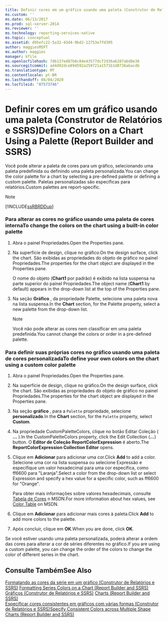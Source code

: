 ```yaml
---
title: Definir cores em um gráfico usando uma paleta (Construtor de Relatórios e SSRS) | Microsoft Docs
ms.custom: ''
ms.date: 06/13/2017
ms.prod: sql-server-2014
ms.reviewer: ''
ms.technology: reporting-services-native
ms.topic: conceptual
ms.assetid: d95efc22-5a32-43d4-9bd2-12753e7fd395
author: maggiesMSFT
ms.author: maggies
manager: kfile
ms.openlocfilehash: 7db137ed87b0c84e43577dcf2936a6287abd8e36
ms.sourcegitcommit: ad4d92dce894592a259721a1571b1d8736abacdb
ms.translationtype: MT
ms.contentlocale: pt-BR
ms.lasthandoff: 08/04/2020
ms.locfileid: "87573746"
---
```

# <a name="define-colors-on-a-chart-using-a-palette-report-builder-and-ssrs"></a><span data-ttu-id="8703f-102">Definir cores em um gráfico usando uma paleta (Construtor de Relatórios e SSRS)</span><span class="sxs-lookup"><span data-stu-id="8703f-102">Define Colors on a Chart Using a Palette (Report Builder and SSRS)</span></span>
  <span data-ttu-id="8703f-103">Você pode alterar a paleta de cores para um gráfico, selecionando uma paleta predefinida ou definindo uma paleta personalizada.</span><span class="sxs-lookup"><span data-stu-id="8703f-103">You can change the color palette for a chart by selecting a pre-defined palette or defining a custom palette.</span></span> <span data-ttu-id="8703f-104">Paletas personalizadas são específicas para relatórios.</span><span class="sxs-lookup"><span data-stu-id="8703f-104">Custom palettes are report-specific.</span></span>  
  
> [!NOTE]  
>  [!INCLUDE[ssRBRDDup](../../includes/ssrbrddup-md.md)]  
  
### <a name="to-change-the-colors-on-the-chart-using-a-built-in-color-palette"></a><span data-ttu-id="8703f-105">Para alterar as cores no gráfico usando uma paleta de cores interna</span><span class="sxs-lookup"><span data-stu-id="8703f-105">To change the colors on the chart using a built-in color palette</span></span>  
  
1.  <span data-ttu-id="8703f-106">Abra o painel Propriedades.</span><span class="sxs-lookup"><span data-stu-id="8703f-106">Open the Properties pane.</span></span>  
  
2.  <span data-ttu-id="8703f-107">Na superfície de design, clique no gráfico.</span><span class="sxs-lookup"><span data-stu-id="8703f-107">On the design surface, click the chart.</span></span> <span data-ttu-id="8703f-108">São exibidas as propriedades do objeto de gráfico no painel Propriedades.</span><span class="sxs-lookup"><span data-stu-id="8703f-108">The properties for the chart object are displayed in the Properties pane.</span></span>  
  
     <span data-ttu-id="8703f-109">O nome do objeto (**Chart1** por padrão) é exibido na lista suspensa na parte superior do painel Propriedades.</span><span class="sxs-lookup"><span data-stu-id="8703f-109">The object name (**Chart1** by default) appears in the drop-down list at the top of the Properties pane.</span></span>  
  
3.  <span data-ttu-id="8703f-110">Na seção **Gráfico** , da propriedade Palette, selecione uma paleta nova na lista suspensa.</span><span class="sxs-lookup"><span data-stu-id="8703f-110">In the **Chart** section, for the Palette property, select a new palette from the drop-down list.</span></span>  
  
    > [!NOTE]  
    >  <span data-ttu-id="8703f-111">Você não pode alterar as cores nem classificar em uma paleta predefinida.</span><span class="sxs-lookup"><span data-stu-id="8703f-111">You cannot change the colors or order in a pre-defined palette.</span></span>  
  
### <a name="to-define-your-own-colors-on-the-chart-using-a-custom-color-palette"></a><span data-ttu-id="8703f-112">Para definir suas próprias cores no gráfico usando uma paleta de cores personalizada</span><span class="sxs-lookup"><span data-stu-id="8703f-112">To define your own colors on the chart using a custom color palette</span></span>  
  
1.  <span data-ttu-id="8703f-113">Abra o painel Propriedades.</span><span class="sxs-lookup"><span data-stu-id="8703f-113">Open the Properties pane.</span></span>  
  
2.  <span data-ttu-id="8703f-114">Na superfície de design, clique no gráfico.</span><span class="sxs-lookup"><span data-stu-id="8703f-114">On the design surface, click the chart.</span></span> <span data-ttu-id="8703f-115">São exibidas as propriedades do objeto de gráfico no painel Propriedades.</span><span class="sxs-lookup"><span data-stu-id="8703f-115">The properties for the chart object are displayed in the Properties pane.</span></span>  
  
3.  <span data-ttu-id="8703f-116">Na seção **gráfico** , para a `Palette` propriedade, selecione **personalizado**.</span><span class="sxs-lookup"><span data-stu-id="8703f-116">In the **Chart** section, for the `Palette` property, select **Custom**.</span></span>  
  
4.  <span data-ttu-id="8703f-117">Na propriedade CustomPaletteColors, clique no botão Editar Coleção ( **...** ).</span><span class="sxs-lookup"><span data-stu-id="8703f-117">In the CustomPaletteColors property, click the Edit Collection (**...**) button.</span></span> <span data-ttu-id="8703f-118">O **Editor de Coleção ReportColorExpression** é aberto.</span><span class="sxs-lookup"><span data-stu-id="8703f-118">The **ReportColorExpression Collection Editor** opens.</span></span>  
  
5.  <span data-ttu-id="8703f-119">Clique em **Adicionar** para adicionar uma cor.</span><span class="sxs-lookup"><span data-stu-id="8703f-119">Click **Add** to add a color.</span></span> <span data-ttu-id="8703f-120">Selecione uma cor na lista suspensa ou selecione Expressão e especifique um valor hexadecimal para uma cor específica, como ff6600 para "Laranja".</span><span class="sxs-lookup"><span data-stu-id="8703f-120">Select a color from the drop-down list or select Expression and specify a hex value for a specific color, such as ff6600 for "Orange".</span></span>  
  
     <span data-ttu-id="8703f-121">Para obter mais informações sobre valores hexadecimais, consulte [Tabela de Cores](https://go.microsoft.com/fwlink/?linkid=9258) n MSDN.</span><span class="sxs-lookup"><span data-stu-id="8703f-121">For more information about hex values, see [Color Table](https://go.microsoft.com/fwlink/?linkid=9258) on MSDN.</span></span>  
  
6.  <span data-ttu-id="8703f-122">Clique em **Adicionar** para adicionar mais cores à paleta.</span><span class="sxs-lookup"><span data-stu-id="8703f-122">Click **Add** to add more colors to the palette.</span></span>  
  
7.  <span data-ttu-id="8703f-123">Após concluir, clique em **OK**.</span><span class="sxs-lookup"><span data-stu-id="8703f-123">When you are done, click **OK**.</span></span>  
  
 <span data-ttu-id="8703f-124">Se você estiver usando uma paleta personalizada, poderá alterar a ordem das cores para alterar a cor de séries diferentes no gráfico.</span><span class="sxs-lookup"><span data-stu-id="8703f-124">If you are using a custom palette, you can change the order of the colors to change the color of different series in the chart.</span></span>  
  
## <a name="see-also"></a><span data-ttu-id="8703f-125">Consulte Também</span><span class="sxs-lookup"><span data-stu-id="8703f-125">See Also</span></span>  
 <span data-ttu-id="8703f-126">[Formatando as cores da série em um gráfico &#40;Construtor de Relatórios e SSRS&#41;](formatting-series-colors-on-a-chart-report-builder-and-ssrs.md) </span><span class="sxs-lookup"><span data-stu-id="8703f-126">[Formatting Series Colors on a Chart &#40;Report Builder and SSRS&#41;](formatting-series-colors-on-a-chart-report-builder-and-ssrs.md) </span></span>  
 <span data-ttu-id="8703f-127">[Gráficos &#40;Construtor de Relatórios e SSRS&#41;](charts-report-builder-and-ssrs.md) </span><span class="sxs-lookup"><span data-stu-id="8703f-127">[Charts &#40;Report Builder and SSRS&#41;](charts-report-builder-and-ssrs.md) </span></span>  
 [<span data-ttu-id="8703f-128">Especificar cores consistentes em gráficos com várias formas &#40;Construtor de Relatórios e SSRS&#41;</span><span class="sxs-lookup"><span data-stu-id="8703f-128">Specify Consistent Colors across Multiple Shape Charts &#40;Report Builder and SSRS&#41;</span></span>](shape-charts-report-builder-and-ssrs.md)  
  
  
